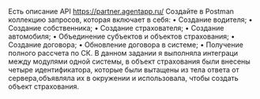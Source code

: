 Есть описание API https://partner.agentapp.ru/ Создайте в Postman коллекцию запросов, которая включает в себя: 
• Создание водителя; 
• Создание собственника;
• Создание страхователя; 
• Создание автомобиля; 
• Объединение субъектов и объектов страхования; 
• Создание договора; 
• Обновление договора в системе; 
• Получение полного рассчета по СК.
В данном задании я выполняла интеграци между модулями одной системы, в объект страхования были внесены четыре идентификатора, которые были вытащены из тела ответа от сервера,объявляла их в окружении и использовала, чтобы создать объект страхования.
